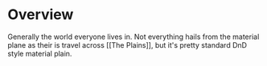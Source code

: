 # Overview
Generally the world everyone lives in. Not everything hails from the material plane as their is travel across [[The Plains]], but it's pretty standard DnD style material plain. 